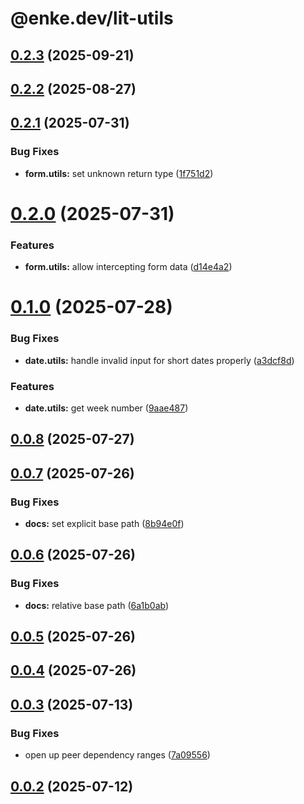 # @enke.dev/lit-utils

## [0.2.3](https://github.com/enke-dev/lit-utils/compare/0.2.2...0.2.3) (2025-09-21)

## [0.2.2](https://github.com/enke-dev/lit-utils/compare/0.2.1...0.2.2) (2025-08-27)

## [0.2.1](https://github.com/enke-dev/lit-utils/compare/0.2.0...0.2.1) (2025-07-31)


### Bug Fixes

* **form.utils:** set unknown return type ([1f751d2](https://github.com/enke-dev/lit-utils/commit/1f751d2c1342beeffb29069d02860caeae887878))

# [0.2.0](https://github.com/enke-dev/lit-utils/compare/0.1.0...0.2.0) (2025-07-31)


### Features

* **form.utils:** allow intercepting form data ([d14e4a2](https://github.com/enke-dev/lit-utils/commit/d14e4a21528068e2e02773e1af9260fe25ac8579))

# [0.1.0](https://github.com/enke-dev/lit-utils/compare/0.0.8...0.1.0) (2025-07-28)


### Bug Fixes

* **date.utils:** handle invalid input for short dates properly ([a3dcf8d](https://github.com/enke-dev/lit-utils/commit/a3dcf8dd139a62f4c635e1c131994facd3edc848))


### Features

* **date.utils:** get week number ([9aae487](https://github.com/enke-dev/lit-utils/commit/9aae487e28fc6b1bf4fffa3966258c0360cda260))

## [0.0.8](https://github.com/enke-dev/lit-utils/compare/0.0.7...0.0.8) (2025-07-27)

## [0.0.7](https://github.com/enke-dev/lit-utils/compare/0.0.6...0.0.7) (2025-07-26)


### Bug Fixes

* **docs:** set explicit base path ([8b94e0f](https://github.com/enke-dev/lit-utils/commit/8b94e0fcce8095685a350ad3bf4eafb0445c3e15))

## [0.0.6](https://github.com/enke-dev/lit-utils/compare/0.0.5...0.0.6) (2025-07-26)


### Bug Fixes

* **docs:** relative base path ([6a1b0ab](https://github.com/enke-dev/lit-utils/commit/6a1b0abb05396d4e7ccf7b9d91a29537b02f2633))

## [0.0.5](https://github.com/enke-dev/lit-utils/compare/0.0.4...0.0.5) (2025-07-26)

## [0.0.4](https://github.com/enke-dev/lit-utils/compare/0.0.3...0.0.4) (2025-07-26)

## [0.0.3](https://github.com/enke-dev/lit-utils/compare/0.0.2...0.0.3) (2025-07-13)


### Bug Fixes

* open up peer dependency ranges ([7a09556](https://github.com/enke-dev/lit-utils/commit/7a09556865bcfa8bbc937e21ef1421577229c49c))

## [0.0.2](https://github.com/enke-dev/lit-utils/compare/0.0.1...0.0.2) (2025-07-12)
